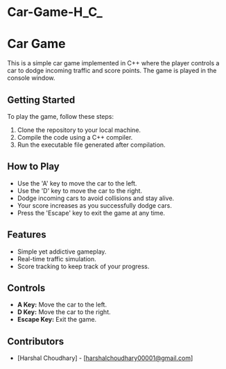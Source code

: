 # Car-Game-H_C_

# Car Game

This is a simple car game implemented in C++ where the player controls a car to dodge incoming traffic and score points. The game is played in the console window.

## Getting Started

To play the game, follow these steps:

1. Clone the repository to your local machine.
2. Compile the code using a C++ compiler.
3. Run the executable file generated after compilation.

## How to Play

- Use the 'A' key to move the car to the left.
- Use the 'D' key to move the car to the right.
- Dodge incoming cars to avoid collisions and stay alive.
- Your score increases as you successfully dodge cars.
- Press the 'Escape' key to exit the game at any time.

## Features

- Simple yet addictive gameplay.
- Real-time traffic simulation.
- Score tracking to keep track of your progress.

## Controls

- **A Key:** Move the car to the left.
- **D Key:** Move the car to the right.
- **Escape Key:** Exit the game.

## Contributors

- [Harshal Choudhary] - [harshalchoudhary00001@gmail.com]


